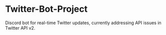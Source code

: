 # Twitter-Bot-Project
Discord bot for real-time Twitter updates, currently addressing API issues in Twitter API v2.
